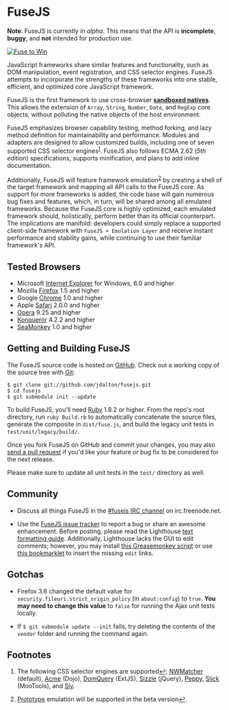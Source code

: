 FuseJS
=======

**Note**: FuseJS is currently in *alpha*. This means that the API is **incomplete**, **buggy**, and **not** intended for production use.

[![Fuse to Win](fusejs/raw/master/logo.png)](http://fusejs.com)

JavaScript frameworks share similar features and functionality, such as DOM manipulation, event registration, and CSS selector engines. FuseJS attempts to incorporate the strengths of these frameworks into one stable, efficient, and optimized core JavaScript framework. 

FuseJS is the first framework to use cross-browser **[sandboxed natives](http://github.com/jdalton/fusebox#readme)**. This allows the extension of `Array`, `String`, `Number`, `Date`, and `RegExp` core objects, without polluting the native objects of the host environment.

FuseJS emphasizes browser capability testing, method forking, and lazy method definition for maintainability and performance. Modules and adapters are designed to allow customized builds, including one of seven supported CSS selector engines<sup><a name="fnref1" href="#fn1">1</a></sup>. FuseJS also follows ECMA 2.62 (*5th edition*) specifications, supports minification, and plans to add inline documentation.

Additionally, FuseJS will feature framework emulation<sup><a name="fnref2" href="#fn2">2</a></sup> by creating a shell of the target framework and mapping all API calls to the FuseJS core. As support for more frameworks is added, the code base will gain numerous bug fixes and features, which, in turn, will be shared among all emulated frameworks. Because the FuseJS core is highly optimized, each emulated framework should, holistically, perform better than its official counterpart. The implications are manifold: developers could simply replace a supported client-side framework with `FuseJS + Emulation Layer` and receive instant performance and stability gains, while continuing to use their familiar framework's API.

## Tested Browsers

- Microsoft [Internet Explorer](http://www.microsoft.com/windows/internet-explorer) for Windows, 6.0 and higher
- Mozilla [Firefox](http://www.mozilla.com/firefox) 1.5 and higher
- Google [Chrome](http://www.google.com/chrome) 1.0 and higher
- Apple [Safari](http://www.apple.com/safari) 2.0.0 and higher
- [Opera](http://www.opera.com) 9.25 and higher
- [Konqueror](http://www.konqueror.org) 4.2.2 and higher
- [SeaMonkey](http://www.seamonkey-project.org/) 1.0 and higher

## Getting and Building FuseJS

The FuseJS source code is hosted on [GitHub](http://github.com). Check out a working copy of the source tree with [Git](http://git-scm.com):

	$ git clone git://github.com/jdalton/fusejs.git
	$ cd fusejs
	$ git submodule init --update

To build FuseJS, you'll need [Ruby](http://www.ruby-lang.org) 1.8.2 or higher. From the repo's root directory, run `ruby Build.rb` to automatically concatenate the source files, generate the composite in `dist/fuse.js`, and build the legacy unit tests in `test/unit/legacy/build/`.

Once you fork FuseJS on GitHub and commit your changes, you may also [send a pull request](http://github.com/guides/pull-requests) if you'd like your feature or bug fix to be considered for the next release.

Please make sure to update all unit tests in the `test/` directory as well.

## Community

- Discuss all things FuseJS in the [#fusejs IRC channel](irc://irc.freenode.net/#fusejs) on irc.freenode.net.

- Use the [FuseJS issue tracker](https://fusejs.lighthouseapp.com/projects/24813-fusejs/tickets?q=all) to report a bug or share an awesome enhancement. Before posting, please read the Lighthouse [text formatting guide](http://help.lighthouseapp.com/faqs/getting-started/how-do-i-format-text). Additionally, Lighthouse lacks the GUI to edit comments; however, you may install [this Greasemonkey script](http://userscripts.org/scripts/show/63702) or use [this bookmarklet](http://gist.github.com/251306) to insert the missing `edit` links.

## Gotchas

- Firefox 3.6 changed the default value for `security.fileuri.strict_origin_policy` (in `about:config`) to `true`. **You may need to change this value** to `false` for running the Ajax unit tests locally.

- If `$ git submodule update --init` fails, try deleting the contents of the `vendor` folder and running the command again.

## Footnotes

1. The following CSS selector engines are supported<a name="fn1" title="Jump back to footnote 1 in the text." href="#fnref1">&#8617;</a>: [NWMatcher][1] (default), [Acme][2] (Dojo), [DomQuery][3] (ExtJS), [Sizzle][4] (jQuery), [Peppy][5], [Slick][6] (MooTools), and [Sly][7].
  
2. [Prototype](http://prototypejs.org) emulation will be supported in the beta version<a name="fn2" title="Jump back to footnote 2 in the text." href="#fnref2">&#8617;</a>.

[1]: http://github.com/dperini/nwmatcher
[2]: http://svn.dojotoolkit.org/src/dojo/trunk/_base/query.js
[3]: http://www.extjs.com/deploy/ext/docs/output/DomQuery.jss.html
[4]: http://sizzlejs.com/
[5]: http://jamesdonaghue.com/static/peppy
[6]: http://github.com/subtleGradient/slick
[7]: http://github.com/digitarald/sly